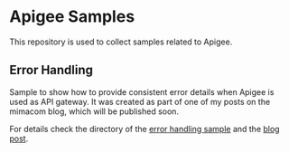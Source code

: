 # Apigee Samples

This repository is used to collect samples related to Apigee.

## Error Handling

Sample to show how to provide consistent error details when Apigee is used as API gateway. It was created as part of one of my posts on the mimacom blog, which will be published soon.

For details check the directory of the [error handling sample](error-handling/) and the [blog post][blog-post].

[blog-post]: https://blog.mimacom.com/apigee-error-handling-pattern/